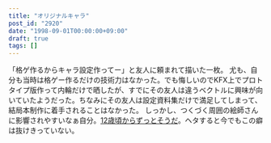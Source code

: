 ```yaml
---
title: "オリジナルキャラ"
post_id: "2920"
date: "1998-09-01T00:00:00+09:00"
draft: true
tags: []
---
```



「格ゲ作るからキャラ設定作ってー」と友人に頼まれて描いた一枚。 尤も、自分も当時は格ゲー作るだけの技術力はなかった。でも悔しいのでKFX上でプロトタイプ版作って内輪だけで晒したが、すでにその友人は違うベクトルに興味が向いていたようだった。ちなみにその友人は設定資料集だけで満足してしまって、結局本制作に着手されることはなかった。  しっかし、つくづく周囲の絵師さんに影響されやすいなぁ自分。[12歳頃からずっとそうだ](/2902)。ヘタすると今でもこの癖は抜けきっていない。
